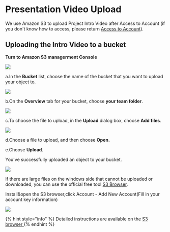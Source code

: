 # Presentation Video Upload

We use Amazon S3 to upload Project Intro Video after Access to Account \(if you don't know how to access, please return [Access to Account](../sign-console.md)\).

## Uploading the Intro Video to a bucket <a id="PuttingAnObjectInABucket"></a>

**Turn to Amazon S3 managerment Console**

![](../../.gitbook/assets/1602823704-1-.jpg)

a.In the **Bucket** list, choose the name of the bucket that you want to upload your object to.

![](../../.gitbook/assets/1602823781-1-.jpg)

b.On the **Overview** tab for your bucket, choose **your team folder**.

![](../../.gitbook/assets/1602824258-1-.jpg)

c.To choose the file to upload, in the **Upload** dialog box, choose **Add files**.

![](../../.gitbook/assets/1602823884-1-.jpg)

d.Choose a file to upload, and then choose **Open.**

e.Choose **Upload**.

You've successfully uploaded an object to your bucket.

![](../../.gitbook/assets/1602824662-1-.jpg)

If there are large files on the windows side that cannot be uploaded or downloaded, you can use the official free tool [S3 Browser](https://s3browser.com/download/s3browser-9-2-1.exe).

Install&open the S3 browser,click Account - Add New Account\(Fill in your account key information\)

![](../../.gitbook/assets/image-s3browser.jpg)

{% hint style="info" %}
Detailed instructions are available on the [S3 browser ](https://s3browser.com/s3browser-first-run.aspx)
{% endhint %}

